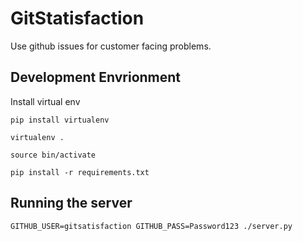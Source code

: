 # GitStatisfaction

Use github issues for customer facing problems.

## Development Envrionment

Install virtual env

    pip install virtualenv

    virtualenv .

    source bin/activate

    pip install -r requirements.txt

## Running the server

    GITHUB_USER=gitsatisfaction GITHUB_PASS=Password123 ./server.py

